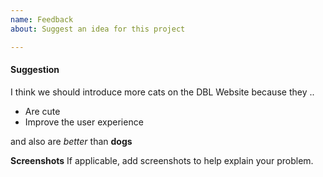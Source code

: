 ```yaml
---
name: Feedback
about: Suggest an idea for this project

---
```


#### Suggestion

I think we should introduce more cats on the DBL Website because they ..

- Are cute
- Improve the user experience

and also are *better* than **dogs**

**Screenshots**
If applicable, add screenshots to help explain your problem.
